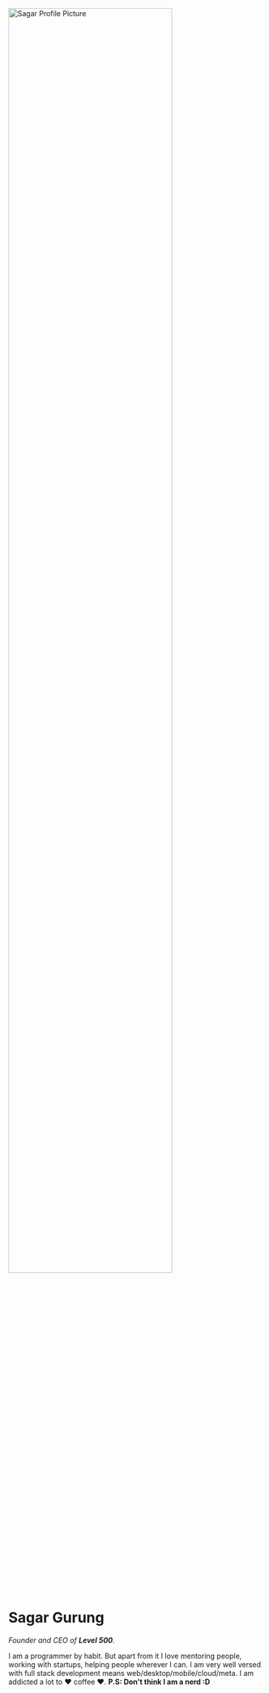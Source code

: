 

<img
            src="https://media-exp1.licdn.com/dms/image/C5603AQG5oQUjjSZe7A/profile-displayphoto-shrink_200_200/0/1612848335187?e=1648684800&v=beta&t=wEvIdpMb8C_UALQG3Y5gDdv8u0XbdfroJUnQpzCzSys"
            height="80%"
            width="80%"
            alt="Sagar Profile Picture"
          />
<h1>Sagar Gurung</h1>
          <p>
            <em>Founder and CEO of <strong>Level 500</strong>.</em>
          </p>
          <p>
            I am a programmer by habit. But apart from it I love mentoring
            people, working with startups, helping people wherever I can. I am
            very well versed with full stack development means
            web/desktop/mobile/cloud/meta. I am addicted a lot to ❤ coffee ❤.
            <strong>P.S: Don't think I am a nerd :D</strong>
          </p>
          
<!--          [- 👋 Hi, I’m @Calyfs0, currently upskilling myself on DSA, LLD, HLD on MERN Stack from Scaler Academy.
- 👀 I’m interested in working on real world problems that can make people happy.
- 🌱 I’ve  7+ years of experience working on Windows form development using C#/VB with SQL as backend. I have also experience in making API using Asp.Net Web API with C# and SQL.
- 💞️ Currently pursuing DSA course from Scaler Academy.
- 📫 How to reach me : bitxsugar@gmail.com](url)-->




<!---
Calyfs0/Calyfs0 is a ✨ special ✨ repository because its `README.md` (this file) appears on your GitHub profile.
You can click the Preview link to take a look at your changes.
--->
